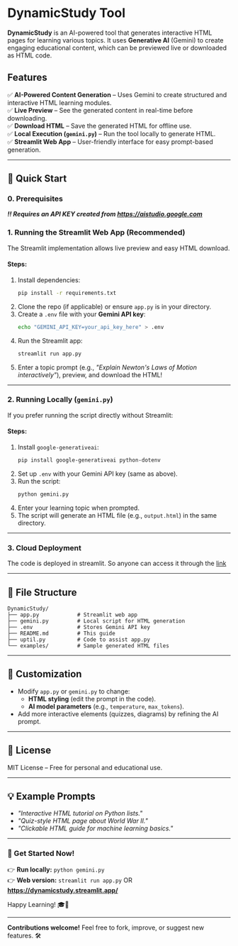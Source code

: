 # **DynamicStudy Tool**  

**DynamicStudy** is an AI-powered tool that generates interactive HTML pages for learning various topics. It uses **Generative AI** (Gemini) to create engaging educational content, which can be previewed live or downloaded as HTML code.  

## **Features**  
✅ **AI-Powered Content Generation** – Uses Gemini to create structured and interactive HTML learning modules.  
✅ **Live Preview** – See the generated content in real-time before downloading.  
✅ **Download HTML** – Save the generated HTML for offline use.  
✅ **Local Execution (`gemini.py`)** – Run the tool locally to generate HTML.  
✅ **Streamlit Web App** – User-friendly interface for easy prompt-based generation.  

---

## **🚀 Quick Start**  

### **0. Prerequisites**
***‼ Requires an API KEY created from https://aistudio.google.com***

### **1. Running the Streamlit Web App (Recommended)**  
The Streamlit implementation allows live preview and easy HTML download.  

#### **Steps:**  
1. Install dependencies:  
   ```sh
   pip install -r requirements.txt
   ```
2. Clone the repo (if applicable) or ensure `app.py` is in your directory.  
3. Create a `.env` file with your **Gemini API key**:  
   ```sh
   echo "GEMINI_API_KEY=your_api_key_here" > .env
   ```
4. Run the Streamlit app:  
   ```sh
   streamlit run app.py
   ```
5. Enter a topic prompt (e.g., *"Explain Newton's Laws of Motion interactively"*), preview, and download the HTML!  

---

### **2. Running Locally (`gemini.py`)**  
If you prefer running the script directly without Streamlit:  

#### **Steps:**  
1. Install `google-generativeai`:  
   ```sh
   pip install google-generativeai python-dotenv
   ```
2. Set up `.env` with your Gemini API key (same as above).  
3. Run the script:  
   ```sh
   python gemini.py
   ```
4. Enter your learning topic when prompted.  
5. The script will generate an HTML file (e.g., `output.html`) in the same directory.  

---

### **3. Cloud Deployment**
The code is deployed in streamlit. 
So anyone can access it through the [link](https://dynamicstudy.streamlit.app/)

---

## **📂 File Structure**  
```
DynamicStudy/  
├── app.py            # Streamlit web app  
├── gemini.py         # Local script for HTML generation  
├── .env              # Stores Gemini API key  
├── README.md         # This guide  
├── uptil.py          # Code to assist app.py 
└── examples/         # Sample generated HTML files  
```

---

## **🔧 Customization**  
- Modify `app.py` or `gemini.py` to change:  
  - **HTML styling** (edit the prompt in the code).  
  - **AI model parameters** (e.g., `temperature`, `max_tokens`).  
- Add more interactive elements (quizzes, diagrams) by refining the AI prompt.  

---

## **📜 License**  
MIT License – Free for personal and educational use.  

---

## **💡 Example Prompts**  
- *"Interactive HTML tutorial on Python lists."*  
- *"Quiz-style HTML page about World War II."*  
- *"Clickable HTML guide for machine learning basics."*  

---

### **🔗 Get Started Now!**  
👉 **Run locally:** `python gemini.py`  
👉 **Web version:** `streamlit run app.py` OR **https://dynamicstudy.streamlit.app/**  

Happy Learning! 🎓🚀  

---

**Contributions welcome!** Feel free to fork, improve, or suggest new features. 🛠️